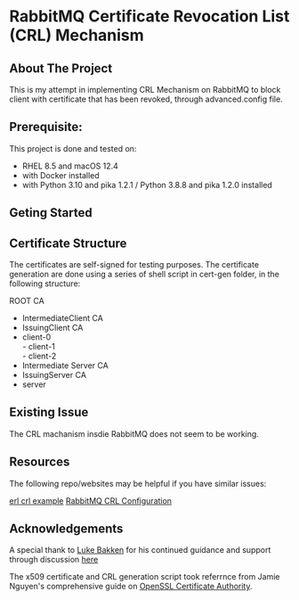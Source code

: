 # RabbitMQ Certificate Revocation List (CRL) Mechanism

## About The Project 
This is my attempt in implementing CRL Mechanism on RabbitMQ to block client with certificate that has been revoked, through advanced.config file. 

## Prerequisite: 
This project is done and tested on: 
- RHEL 8.5 and macOS 12.4
- with Docker installed
- with Python 3.10 and pika 1.2.1  / Python 3.8.8 and pika 1.2.0 installed

## Geting Started 


## Certificate Structure
The certificates are self-signed for testing purposes. 
The certificate generation are done using a series of shell script in cert-gen folder, in the following structure: 

ROOT CA
 - IntermediateClient CA
  - IssuingClient CA 
   - client-0  
    - client-1  
    - client-2  
 - Intermediate Server CA 
  - IssuingServer CA 
   - server 

## Existing Issue 
The CRL machanism insdie RabbitMQ does not seem to be working. 

## Resources 
The following repo/websites may be helpful if you have similar issues: 

[erl crl example](https://github.com/Vagabond/erl_crl_example)
[RabbitMQ CRL Configuration](https://serverfault.com/questions/752233/rabbitmq-crl-configuration)

## Acknowledgements 
A special thank to [Luke Bakken](https://github.com/lukebakken) for his continued guidance and support through discussion [here](https://groups.google.com/g/rabbitmq-users/c/sLXfiBGaKfQ)

The x509 certificate and CRL generation script took referrnce from Jamie Nguyen's comprehensive guide on [OpenSSL Certificate Authority](https://jamielinux.com/docs/openssl-certificate-authority/index.html).
